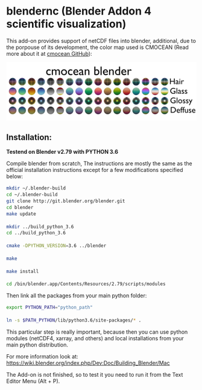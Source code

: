 # blendernc (Blender Addon 4 scientific visualization)

This add-on provides support of netCDF files into blender, additional, due to the porpouse of its development, the color map used is CMOCEAN (Read more about it at [cmocean GitHub](https://github.com/matplotlib/cmocean)):

![Alt Text](https://github.com/Josue-Martinez-Moreno/blendernc/blob/master/cmocean_materials.png "cmocean colorbar in different textures")

## Installation:

**Testend on Blender v2.79 with PYTHON 3.6**

Compile blender from scratch, The instructions are mostly the same as the official installation instructions except for a few modifications specified below: 

```bash
mkdir ~/.blender-build
cd ~/.blender-build
git clone http://git.blender.org/blender.git
cd blender
make update

mkdir ../build_python_3.6
cd ../build_python_3.6

cmake -DPYTHON_VERSION=3.6 ../blender

make

make install

cd /bin/blender.app/Contents/Resources/2.79/scripts/modules
```

Then link all the packages from your main python folder:
```bash
export PYTHON_PATH="python_path"

ln -s $PATH_PYTHON/lib/python3.6/site-packages/* .
```

This particular step is really important, because then you can use python modules (netCDF4, xarray, and others) and local installations from your main python distribution.

For more information look at:
https://wiki.blender.org/index.php/Dev:Doc/Building_Blender/Mac

The Add-on is not finished, so to test it you need to run it from the Text Editor Menu (Alt + P).

